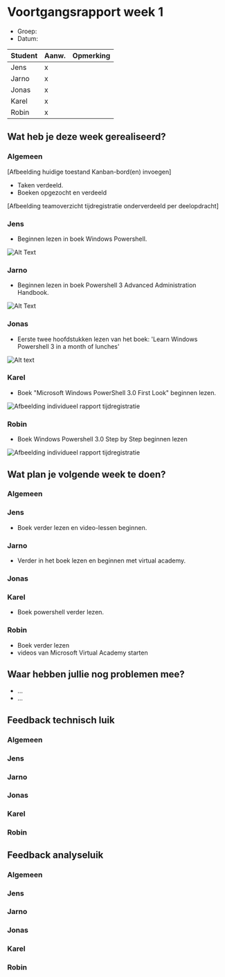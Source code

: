 # Voortgangsrapport week 1

* Groep:
* Datum:

| Student  | Aanw. | Opmerking |
| :---     | :---  | :---      |
| Jens |  x  |           |
| Jarno | x  |           |
| Jonas |   x   |           |
| Karel |   x   |           |
| Robin |   x   |           |

## Wat heb je deze week gerealiseerd?

### Algemeen

[Afbeelding huidige toestand Kanban-bord(en) invoegen]

* Taken verdeeld.
* Boeken opgezocht en verdeeld

[Afbeelding teamoverzicht tijdregistratie onderverdeeld per deelopdracht]

### Jens

* Beginnen lezen in boek Windows Powershell.

![Alt Text](http://i.imgur.com/wJUrg4Z.png)

### Jarno

* Beginnen lezen in boek Powershell 3 Advanced Administration Handbook.

![Alt Text](http://i.imgur.com/C3Xxfbu.png)

### Jonas

* Eerste twee hoofdstukken lezen van het boek: 'Learn Windows Powershell 3 in a month of lunches'

![Alt text](http://i.imgur.com/dJ1WCTt.png)

### Karel

* Boek "Microsoft Windows PowerShell 3.0 First Look" beginnen lezen.

![Afbeelding individueel rapport tijdregistratie](http://i.imgur.com/mq4in4N.jpg)

### Robin

* Boek Windows Powershell 3.0 Step by Step beginnen lezen

![Afbeelding individueel rapport tijdregistratie](https://i.gyazo.com/f29baff7060ac647d6fa9b2ca21beeb1.png)


## Wat plan je volgende week te doen?

### Algemeen
### Jens
* Boek verder lezen en video-lessen beginnen.

### Jarno
* Verder in het boek lezen en beginnen met virtual academy.


### Jonas


### Karel
 * Boek powershell verder lezen.

### Robin
 * Boek verder lezen
 * videos van Microsoft Virtual Academy starten


## Waar hebben jullie nog problemen mee?

* ...
* ...

## Feedback technisch luik

### Algemeen

### Jens
### Jarno
### Jonas
### Karel
### Robin

## Feedback analyseluik

### Algemeen

### Jens
### Jarno
### Jonas
### Karel
### Robin

